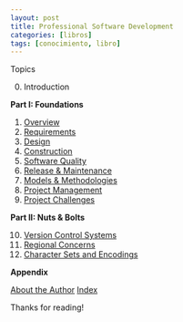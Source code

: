 ```yaml
---
layout: post
title: Professional Software Development
categories: [libros]
tags: [conocimiento, libro]
---
```


<!--Resumen-->

Topics 

0. Introduction

**Part I: Foundations**

1. [Overview](https://mixmastamyk.bitbucket.io/pro_soft_dev/sdlc_1_ovr.html)
2. [Requirements](https://mixmastamyk.bitbucket.io/pro_soft_dev/sdlc_2_req.html)
3. [Design](https://mixmastamyk.bitbucket.io/pro_soft_dev/sdlc_3_des.html)
4. [Construction](https://mixmastamyk.bitbucket.io/pro_soft_dev/sdlc_4_con.html)
5. [Software Quality](https://mixmastamyk.bitbucket.io/pro_soft_dev/sdlc_5_qa.html)
6. [Release & Maintenance](https://mixmastamyk.bitbucket.io/pro_soft_dev/sdlc_6_end.html)
7. [Models & Methodologies](https://mixmastamyk.bitbucket.io/pro_soft_dev/models.html)
8. [Project Management](https://mixmastamyk.bitbucket.io/pro_soft_dev/projman.html)
9. [Project Challenges](https://mixmastamyk.bitbucket.io/pro_soft_dev/challenges.html)

**Part II: Nuts & Bolts**

10. [Version Control Systems](https://mixmastamyk.bitbucket.io/pro_soft_dev/vcs.html)
12. [Regional Concerns](https://mixmastamyk.bitbucket.io/pro_soft_dev/regional.html)
13. [Character Sets and Encodings](https://mixmastamyk.bitbucket.io/pro_soft_dev/charset.html)


**Appendix**

[About the Author](https://mixmastamyk.bitbucket.io/pro_soft_dev/author.html)
[Index](https://mixmastamyk.bitbucket.io/pro_soft_dev/genindex.html)
  
Thanks for reading!